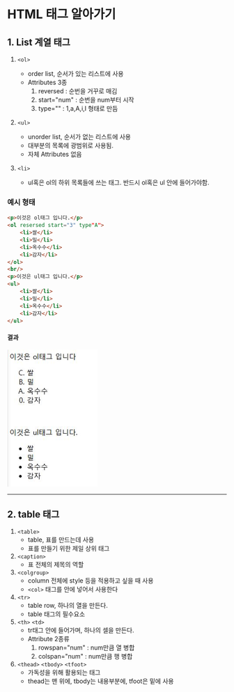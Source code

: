 # HTML 태그 알아가기

## 1. List 계열 태그

1. `<ol>`

   -  order list, 순서가 있는 리스트에 사용
   -  Attributes 3종
      1. reversed : 순번을 거꾸로 매김
      2. start="num" : 순번을 num부터 시작
      3. type="" : 1,a,A,i,I 형태로 만듬

2. `<ul>`

   -  unorder list, 순서가 없는 리스트에 사용
   -  대부분의 목록에 광범위로 사용됨.
   -  자체 Attributes 없음

3. `<li>`
   -  ul혹은 ol의 하위 목록들에 쓰는 태그. 반드시 ol혹은 ul 안에 들어가야함.

### 예시 형태

```HTML
<p>이것은 ol태그 입니다.</p>
<ol resersed start="3" type"A">
    <li>쌀</li>
    <li>밀</li>
    <li>옥수수</li>
    <li>감자</li>
</ol>
<br/>
<p>이것은 ul태그 입니다.</p>
<ul>
    <li>쌀</li>
    <li>밀</li>
    <li>옥수수</li>
    <li>감자</li>
</ul>
```

#### 결과

![list결과](./img/listTag.JPG)

---

## 2. table 태그

1. `<table>`
   -  table, 표를 만드는데 사용
   -  표를 만들기 위한 제일 상위 태그
2. `<caption>`
   -  표 전체의 제목의 역할
3. `<colgroup>`
   -  column 전체에 style 등을 적용하고 싶을 때 사용
   -  `<col>` 태그를 안에 넣어서 사용한다
4. `<tr>`
   -  table row, 하나의 열을 만든다.
   -  table 태그의 필수요소
5. `<th>` `<td>`
   -  tr태그 안에 들어가며, 하나의 셀을 만든다.
   -  Attribute 2종류
      1. rowspan="num" : num만큼 열 병합
      2. colspan="num" : num만큼 행 병합
6. `<thead>` `<tbody>` `<tfoot>`
   -  가독성을 위해 활용되는 태그
   -  thead는 맨 위에, tbody는 내용부분에, tfoot은 밑에 사용
